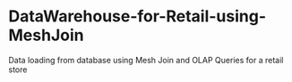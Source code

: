 # DataWarehouse-for-Retail-using-MeshJoin
Data loading from database using Mesh Join and OLAP Queries for a retail store
